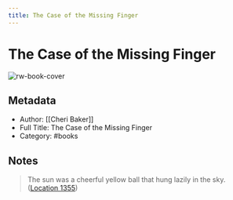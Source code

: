 ```yaml
---
title: The Case of the Missing Finger
---
```

# The Case of the Missing Finger

![rw-book-cover](https://m.media-amazon.com/images/I/81tw+K+CapL._SY160.jpg)

## Metadata
- Author: [[Cheri Baker]]
- Full Title: The Case of the Missing Finger
- Category: #books

## Notes
> The sun was a cheerful yellow ball that hung lazily in the sky. ([Location 1355](https://readwise.io/to_kindle?action=open&asin=B082WNGN1C&location=1355))

